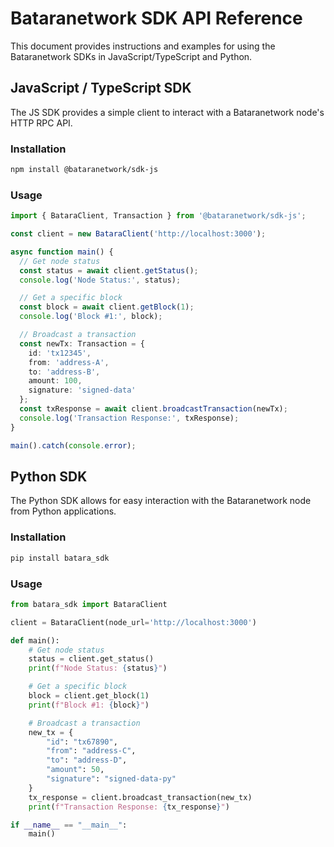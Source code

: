 # Bataranetwork SDK API Reference

This document provides instructions and examples for using the Bataranetwork SDKs in JavaScript/TypeScript and Python.

## JavaScript / TypeScript SDK

The JS SDK provides a simple client to interact with a Bataranetwork node's HTTP RPC API.

### Installation

```bash
npm install @bataranetwork/sdk-js
```

### Usage

```typescript
import { BataraClient, Transaction } from '@bataranetwork/sdk-js';

const client = new BataraClient('http://localhost:3000');

async function main() {
  // Get node status
  const status = await client.getStatus();
  console.log('Node Status:', status);

  // Get a specific block
  const block = await client.getBlock(1);
  console.log('Block #1:', block);

  // Broadcast a transaction
  const newTx: Transaction = {
    id: 'tx12345',
    from: 'address-A',
    to: 'address-B',
    amount: 100,
    signature: 'signed-data'
  };
  const txResponse = await client.broadcastTransaction(newTx);
  console.log('Transaction Response:', txResponse);
}

main().catch(console.error);
```

## Python SDK

The Python SDK allows for easy interaction with the Bataranetwork node from Python applications.

### Installation

```bash
pip install batara_sdk
```

### Usage

```python
from batara_sdk import BataraClient

client = BataraClient(node_url='http://localhost:3000')

def main():
    # Get node status
    status = client.get_status()
    print(f"Node Status: {status}")

    # Get a specific block
    block = client.get_block(1)
    print(f"Block #1: {block}")

    # Broadcast a transaction
    new_tx = {
        "id": "tx67890",
        "from": "address-C",
        "to": "address-D",
        "amount": 50,
        "signature": "signed-data-py"
    }
    tx_response = client.broadcast_transaction(new_tx)
    print(f"Transaction Response: {tx_response}")

if __name__ == "__main__":
    main()
```
